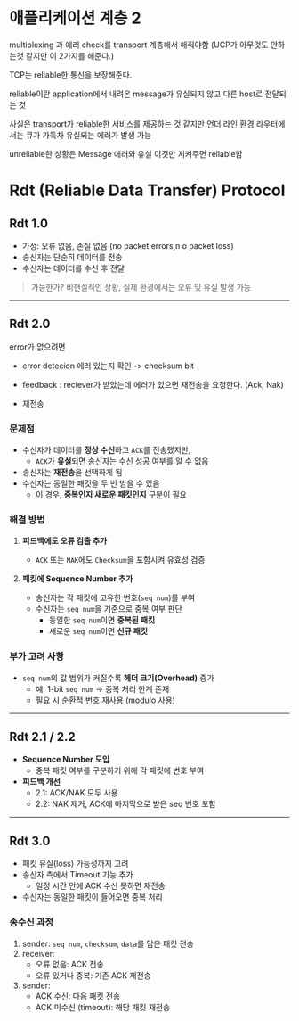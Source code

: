 # 애플리케이션 계층 2

multiplexing 과 에러 check를 transport 계층해서 해줘야함
(UCP가 아무것도 안하는것 같지만 이 2가지를 해준다.)

TCP는 reliable한 통신을 보장해준다.

reliable이란 application에서 내려온 message가 유실되지 않고 다른 host로 전달되는 것

사실은 transport가 reliable한 서비스를 제공하는 것 같지만 언더 라인 환경 라우터에서는 큐가 가득차 유실되는 에러가 발생 가능 

unreliable한 상황은 Message 에러와 유실 이것만 지켜주면 reliable함

# Rdt (Reliable Data Transfer) Protocol

## Rdt 1.0

- 가정: 오류 없음, 손실 없음 (no packet errors,n o packet loss)
- 송신자는 단순히 데이터를 전송
- 수신자는 데이터를 수신 후 전달

> 가능한가? 비현실적인 상황, 실제 환경에서는 오류 및 유실 발생 가능

---

## Rdt 2.0

error가 없으려면

- error detecion 에러 있는지 확인 -> checksum bit

- feedback : reciever가 받았는데 에러가 있으면 재전송을 요청한다. (Ack, Nak)

- 재전송

### 문제점



- 수신자가 데이터를 **정상 수신**하고 `ACK`를 전송했지만,
  - `ACK`가 **유실**되면 송신자는 수신 성공 여부를 알 수 없음
- 송신자는 **재전송**을 선택하게 됨
- 수신자는 동일한 패킷을 두 번 받을 수 있음
  - 이 경우, **중복인지 새로운 패킷인지** 구분이 필요

### 해결 방법

1. **피드백에도 오류 검출 추가**
   - `ACK` 또는 `NAK`에도 `Checksum`을 포함시켜 유효성 검증

2. **패킷에 Sequence Number 추가**
   - 송신자는 각 패킷에 고유한 번호(`seq num`)를 부여
   - 수신자는 `seq num`을 기준으로 중복 여부 판단
     - 동일한 `seq num`이면 **중복된 패킷**
     - 새로운 `seq num`이면 **신규 패킷**

### 부가 고려 사항

- `seq num`의 값 범위가 커질수록 **헤더 크기(Overhead)** 증가
  - 예: 1-bit `seq num` → 중복 처리 한계 존재
  - 필요 시 순환적 번호 재사용 (modulo 사용)

---

## Rdt 2.1 / 2.2

- **Sequence Number 도입**
  - 중복 패킷 여부를 구분하기 위해 각 패킷에 번호 부여
- **피드백 개선**
  - 2.1: ACK/NAK 모두 사용
  - 2.2: NAK 제거, ACK에 마지막으로 받은 seq 번호 포함

---

## Rdt 3.0

- 패킷 유실(loss) 가능성까지 고려
- 송신자 측에서 Timeout 기능 추가
  - 일정 시간 안에 ACK 수신 못하면 재전송
- 수신자는 동일한 패킷이 들어오면 중복 처리


### 송수신 과정

1. sender: `seq num`, `checksum`, `data`를 담은 패킷 전송
2. receiver:
   - 오류 없음: ACK 전송
   - 오류 있거나 중복: 기존 ACK 재전송
3. sender:
   - ACK 수신: 다음 패킷 전송
   - ACK 미수신 (timeout): 해당 패킷 재전송
